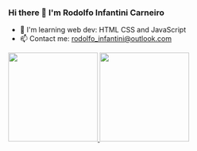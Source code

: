 ### Hi there 👋 I'm Rodolfo Infantini Carneiro

- 🌱 I'm learning web dev: HTML CSS and JavaScript
- 📫 Contact me: rodolfo_infantini@outlook.com

<div>
	<a href="https://github.com/SirVoRaK/">
		<img height="180em" src="https://github-readme-stats.vercel.app/api?username=SirVoRaK&show_icons=true&theme=dracula&include_all_commits=true&count_private=true">
		<img height="180em" src="https://github-readme-stats.vercel.app/api/top-langs/?username=SirVoRaK&layout=compact&theme=dracula&langs_count=16">
	</a>
</div>
